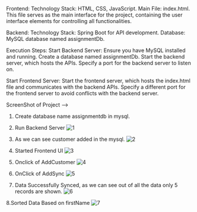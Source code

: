 Frontend:
Technology Stack: HTML, CSS, JavaScript.
Main File: index.html.
This file serves as the main interface for the project, containing the user interface elements for controlling all functionalities.

Backend:
Technology Stack: Spring Boot for API development.
Database: MySQL database named assignmentDb.

Execution Steps:
Start Backend Server:
Ensure you have MySQL installed and running.
Create a database named assignmentDb.
Start the backend server, which hosts the APIs.
Specify a port for the backend server to listen on.

Start Frontend Server:
Start the frontend server, which hosts the index.html file and communicates with the backend APIs.
Specify a different port for the frontend server to avoid conflicts with the backend server.

ScreenShot of Project -->
1. Create database name assignmentdb in mysql.
2. Run Backend Server
![1](https://github.com/VipulTrimbake610/Placement-Assignment1/assets/130178066/84cbf477-1a1d-4175-91db-ce11b1b9f724)

3. As we can see customer added in the mysql.
![2](https://github.com/VipulTrimbake610/Placement-Assignment1/assets/130178066/e2fd6889-131b-45ad-a48c-0078c22ce3df)

4. Started Frontend UI
![3](https://github.com/VipulTrimbake610/Placement-Assignment1/assets/130178066/83404698-dddf-42d1-be30-6c743d43bad0)

5. Onclick of AddCustomer
![4](https://github.com/VipulTrimbake610/Placement-Assignment1/assets/130178066/024188a9-8257-4f4f-8aaa-c33541d7e2c5)

6. OnClick of AddSync
![5](https://github.com/VipulTrimbake610/Placement-Assignment1/assets/130178066/1550d2c0-e854-4d73-94ff-5d5bcbb0380f)

7. Data Successfully Synced, as we can see out of all the data only 5 records are shown.
![6](https://github.com/VipulTrimbake610/Placement-Assignment1/assets/130178066/ffd32488-179b-489f-943e-e302d6ed3686)

8.Sorted Data Based on firstName 
![7](https://github.com/VipulTrimbake610/Placement-Assignment1/assets/130178066/7edcb979-6392-4260-af1c-0e673e7c69fb)
